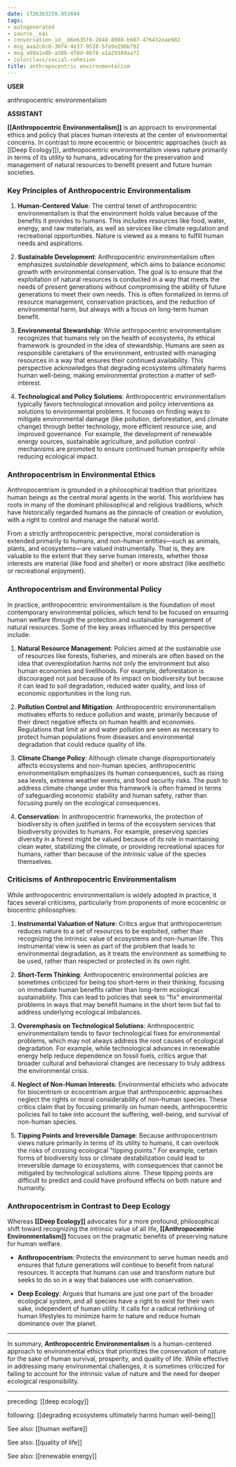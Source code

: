 ```yaml
---
date: 1726363258.953694
tags:
- autogenerated
- source__oai
- conversation_id__66e635f6-2848-8008-b687-476432eae982
- msg_aaa2c6c8-30f4-4e37-9528-5fa9e29bb792
- msg_a99a1e0b-a38b-4f0d-8b78-a1a29389aa72
- colorclass/social-cohesion
title: anthropocentric environmentalism
---
```


**USER**

anthropocentric environmentalism


**ASSISTANT**

**[[Anthropocentric Environmentalism]]** is an approach to environmental ethics and policy that places human interests at the center of environmental concerns. In contrast to more ecocentric or biocentric approaches (such as [[Deep Ecology]]), anthropocentric environmentalism views nature primarily in terms of its utility to humans, advocating for the preservation and management of natural resources to benefit present and future human societies.

### Key Principles of Anthropocentric Environmentalism

1. **Human-Centered Value**: The central tenet of anthropocentric environmentalism is that the environment holds value because of the benefits it provides to humans. This includes resources like food, water, energy, and raw materials, as well as services like climate regulation and recreational opportunities. Nature is viewed as a means to fulfill human needs and aspirations.

2. **Sustainable Development**: Anthropocentric environmentalism often emphasizes *sustainable development*, which aims to balance economic growth with environmental conservation. The goal is to ensure that the exploitation of natural resources is conducted in a way that meets the needs of present generations without compromising the ability of future generations to meet their own needs. This is often formalized in terms of resource management, conservation practices, and the reduction of environmental harm, but always with a focus on long-term human benefit.

3. **Environmental Stewardship**: While anthropocentric environmentalism recognizes that humans rely on the health of ecosystems, its ethical framework is grounded in the idea of stewardship. Humans are seen as responsible caretakers of the environment, entrusted with managing resources in a way that ensures their continued availability. This perspective acknowledges that degrading ecosystems ultimately harms human well-being, making environmental protection a matter of self-interest.

4. **Technological and Policy Solutions**: Anthropocentric environmentalism typically favors technological innovation and policy interventions as solutions to environmental problems. It focuses on finding ways to mitigate environmental damage (like pollution, deforestation, and climate change) through better technology, more efficient resource use, and improved governance. For example, the development of renewable energy sources, sustainable agriculture, and pollution control mechanisms are promoted to ensure continued human prosperity while reducing ecological impact.

### Anthropocentrism in Environmental Ethics

Anthropocentrism is grounded in a philosophical tradition that prioritizes human beings as the central moral agents in the world. This worldview has roots in many of the dominant philosophical and religious traditions, which have historically regarded humans as the pinnacle of creation or evolution, with a right to control and manage the natural world.

From a strictly anthropocentric perspective, moral consideration is extended primarily to humans, and non-human entities—such as animals, plants, and ecosystems—are valued instrumentally. That is, they are valuable to the extent that they serve human interests, whether those interests are material (like food and shelter) or more abstract (like aesthetic or recreational enjoyment).

### Anthropocentrism and Environmental Policy

In practice, anthropocentric environmentalism is the foundation of most contemporary environmental policies, which tend to be focused on ensuring human welfare through the protection and sustainable management of natural resources. Some of the key areas influenced by this perspective include:

1. **Natural Resource Management**: Policies aimed at the sustainable use of resources like forests, fisheries, and minerals are often based on the idea that overexploitation harms not only the environment but also human economies and livelihoods. For example, deforestation is discouraged not just because of its impact on biodiversity but because it can lead to soil degradation, reduced water quality, and loss of economic opportunities in the long run.

2. **Pollution Control and Mitigation**: Anthropocentric environmentalism motivates efforts to reduce pollution and waste, primarily because of their direct negative effects on human health and economies. Regulations that limit air and water pollution are seen as necessary to protect human populations from diseases and environmental degradation that could reduce quality of life.

3. **Climate Change Policy**: Although climate change disproportionately affects ecosystems and non-human species, anthropocentric environmentalism emphasizes its human consequences, such as rising sea levels, extreme weather events, and food security risks. The push to address climate change under this framework is often framed in terms of safeguarding economic stability and human safety, rather than focusing purely on the ecological consequences.

4. **Conservation**: In anthropocentric frameworks, the protection of biodiversity is often justified in terms of the ecosystem services that biodiversity provides to humans. For example, preserving species diversity in a forest might be valued because of its role in maintaining clean water, stabilizing the climate, or providing recreational spaces for humans, rather than because of the intrinsic value of the species themselves.

### Criticisms of Anthropocentric Environmentalism

While anthropocentric environmentalism is widely adopted in practice, it faces several criticisms, particularly from proponents of more ecocentric or biocentric philosophies:

1. **Instrumental Valuation of Nature**: Critics argue that anthropocentrism reduces nature to a set of resources to be exploited, rather than recognizing the intrinsic value of ecosystems and non-human life. This instrumental view is seen as part of the problem that leads to environmental degradation, as it treats the environment as something to be used, rather than respected or protected in its own right.

2. **Short-Term Thinking**: Anthropocentric environmental policies are sometimes criticized for being too short-term in their thinking, focusing on immediate human benefits rather than long-term ecological sustainability. This can lead to policies that seek to "fix" environmental problems in ways that may benefit humans in the short term but fail to address underlying ecological imbalances.

3. **Overemphasis on Technological Solutions**: Anthropocentric environmentalism tends to favor technological fixes for environmental problems, which may not always address the root causes of ecological degradation. For example, while technological advances in renewable energy help reduce dependence on fossil fuels, critics argue that broader cultural and behavioral changes are necessary to truly address the environmental crisis.

4. **Neglect of Non-Human Interests**: Environmental ethicists who advocate for biocentrism or ecocentrism argue that anthropocentric approaches neglect the rights or moral considerability of non-human species. These critics claim that by focusing primarily on human needs, anthropocentric policies fail to take into account the suffering, well-being, and survival of non-human species.

5. **Tipping Points and Irreversible Damage**: Because anthropocentrism views nature primarily in terms of its utility to humans, it can overlook the risks of crossing ecological "tipping points." For example, certain forms of biodiversity loss or climate destabilization could lead to irreversible damage to ecosystems, with consequences that cannot be mitigated by technological solutions alone. These tipping points are difficult to predict and could have profound effects on both nature and humanity.

### Anthropocentrism in Contrast to Deep Ecology

Whereas **[[Deep Ecology]]** advocates for a more profound, philosophical shift toward recognizing the intrinsic value of all life, **[[Anthropocentric Environmentalism]]** focuses on the pragmatic benefits of preserving nature for human welfare. 

- **Anthropocentrism**: Protects the environment to serve human needs and ensures that future generations will continue to benefit from natural resources. It accepts that humans can use and transform nature but seeks to do so in a way that balances use with conservation.
  
- **Deep Ecology**: Argues that humans are just one part of the broader ecological system, and all species have a right to exist for their own sake, independent of human utility. It calls for a radical rethinking of human lifestyles to minimize harm to nature and reduce human dominance over the planet.

---

In summary, **Anthropocentric Environmentalism** is a human-centered approach to environmental ethics that prioritizes the conservation of nature for the sake of human survival, prosperity, and quality of life. While effective in addressing many environmental challenges, it is sometimes criticized for failing to account for the intrinsic value of nature and the need for deeper ecological responsibility.


---

preceding: [[deep ecology]]  


following: [[degrading ecosystems ultimately harms human well-being]]

See also: [[human welfare]]


See also: [[quality of life]]


See also: [[renewable energy]]
